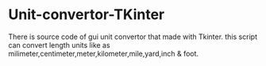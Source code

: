 # Unit-convertor-TKinter
There is source code of gui unit convertor that made with Tkinter.
this script can convert length units like as milimeter,centimeter,meter,kilometer,mile,yard,inch & foot.
